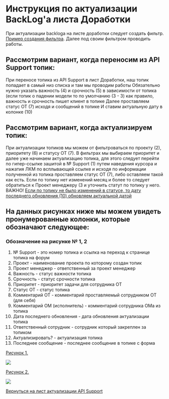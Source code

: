 # **Инструкция по актуализации BackLog'a листа Доработки**

При актуализации backloga на листе доработки следует создать фильтр. [Пример создания фильтра](https://bu-techsupport-optiteam.netlify.app/posts/%D0%BF%D1%80%D0%B8%D0%BC%D0%B5%D1%80%20%D1%81%D0%BE%D0%B7%D0%B4%D0%B0%D0%BD%D0%B8%D1%8F%20%D1%84%D0%B8%D0%BB%D1%8C%D1%82%D1%80%D0%B0/).
Далее под своим фильтром проводить работы. 


## Рассмотрим вариант, когда переносим из API Support топик:
     
При переносе топика из API Support в лист Доработки, наш топик попадает в самый низ списка и там мы проводим работы 
Обязательно нужно указать важность (4) и срочность (5) в зависимости от топика (если топик о падении модели то по умолчанию (3 - 3) как правило, важность и срочность пишет клиент в топике 
Далее проставляем статус ОТ (7) исходя и сообщений в топике 
И ставим актуальную дату в колонке (10)


## Рассмотрим вариант, когда актуализируем топик:
     
При актуализации топиков мы можем от фильтроваться по проекту (2), приоритету (6) и статусу ОТ (7).
В фильтрах мы выбираем приоритет и далее уже начинаем актуализацию топика, для этого следует перейти по гипер-ссылке зашитой в  № Support (1) путем наведения курсора и нажатия ЛКМ по всплывающей ссылке и исходя по информации полученной из топика проставляем статус ОТ (7), либо оставляем такой как есть. Если по топику нет изменений месяц и более то следует обратиться к Проект менеджеру (3 и уточнить статут по топику у него.  
ВАЖНО! <u>Если по топику не было изменений в статусе, то дату последнего обновления (10) обновляем актуальной датой</u>




## На данных рисунках ниже мы можем увидеть пронумерованные колонки, которые обозначают следующее:  
### Обозначение на рисунке № 1, 2  
 
1) № Support - это номер топика и ссылка на переход к странице топика на форум  
2) Проект - наименование проекта по которому создан топик  
3) Проект менеджер - ответственный за проект менеджер  
4) Важность - статус важности топика  
5) Срочность - статус срочности топика  
6) Приоритет - приоритет задачи для сотрудника ОТ  
7) Статус ОТ - статус топика  
8) Комментарий ОТ - комментарий проставляемый сотрудником ОТ (для себя)  
9) Комментарий ОМ (исполнитель) - комментарий сотрудника ОМа из топика  
10) Дата последнего обновления - дата обновления актуализации топика  
11) Ответственный сотрудник - сотрудник который закреплен за топиком  
12) Актуализировать? - актуализация топика  
13) Последнее сообщение - последнее сообщение в топике с форма  


[Рисунок 1.](https://habrastorage.org/webt/de/4_/ca/de4_castlck5mr5mmoljd6mxezm.png)

![](https://habrastorage.org/webt/de/4_/ca/de4_castlck5mr5mmoljd6mxezm.png)


[Рисунок 2.](https://habrastorage.org/webt/to/on/95/toon95t4s0-oxrhkqolbn2nlome.png)

![](https://habrastorage.org/webt/to/on/95/toon95t4s0-oxrhkqolbn2nlome.png)



[Вернуться на лист актуализации API Support](https://bu-techsupport-optiteam.netlify.app/posts/%D0%B0%D0%BA%D1%82%D1%83%D0%B0%D0%BB%D0%B8%D0%B7%D0%B0%D1%86%D0%B8%D1%8F%20backlog%20bu%20techsupport/)
